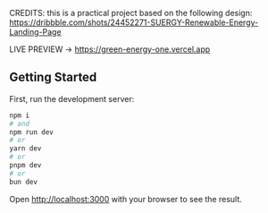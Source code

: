 CREDITS: this is a practical project based on the following design: https://dribbble.com/shots/24452271-SUERGY-Renewable-Energy-Landing-Page

LIVE PREVIEW -> https://green-energy-one.vercel.app


## Getting Started

First, run the development server:

```bash
npm i 
# and
npm run dev
# or
yarn dev
# or
pnpm dev
# or
bun dev
```

Open [http://localhost:3000](http://localhost:3000) with your browser to see the result.


